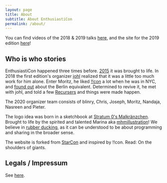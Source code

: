 ```yaml
---
layout: page
title: About
subtitle: About EnthusiastiCon
permalink: /about/
---
```


You can find videos of the 2018 & 2019 talks [here](https://www.youtube.com/channel/UCysZMezyfn6QuDPNlbl6jHQ/playlists), and the site for the 2019 edition [here](/2019)!

## Who is who stories

EnthusiastiCon happened three times before. [2015](https://sourcecode.berlin/enthusiasticon/) it was brought to life. In 2018 the first edition's organizer [johl](http://www.johl.io/) realized that it was a little too much work for him alone.
Enter Moritz, he liked [!!con](http://bangbangcon.com/) a lot when he was in NYC, and [found out](http://composition.al/blog/2017/03/31/scaling-bangbangcon/) about the Berlin equivalent.
Determined to revive it, he met with johl, and told a few [Recursers](https://www.recurse.com/) and things were made happen.

The 2020 organizer team consists of blinry, Chris, Joseph, Moritz, Nandaja, Nasreen and Pieter.

The logo idea was born in a sketchbook at [Stratum 0's Malkränzchen](https://stratum0.org/wiki/Malkr%C3%A4nzchen).
Brought to life by the spirited and talented Marina aka [mhmillustration](https://mhmillustration.myportfolio.com)!
We believe in [rubber ducking](https://en.wikipedia.org/wiki/Rubber_duck_debugging), as it can be understood to be about programming and sharing in the broader sense.

The website is forked from [StarCon](https://github.com/StarConUW/) and inspired by !!con.
Read: On the shoulders of giants.


## Legals / Impressum

See [here](/impressum/).
